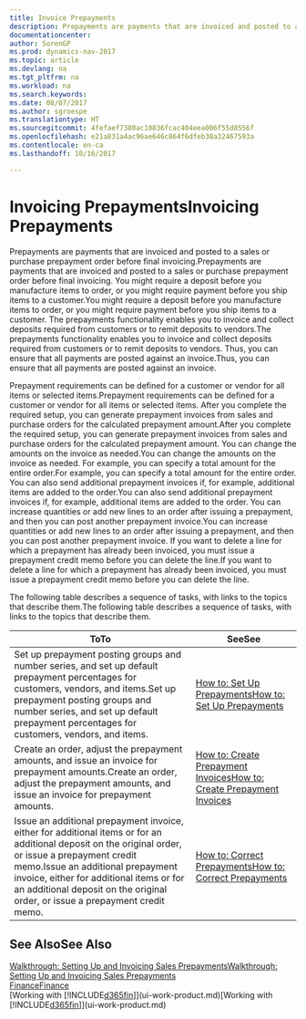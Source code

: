```yaml
---
title: Invoice Prepayments
description: Prepayments are payments that are invoiced and posted to a sales or purchase prepayment order before final invoicing. You might require a deposit before you manufacture items to order, or you might require payment before you ship items to a customer. The prepayments functionality enables you to invoice and collect deposits required from customers or to remit deposits to vendors. Thus, you can ensure that all payments are posted against an invoice.
documentationcenter: 
author: SorenGP
ms.prod: dynamics-nav-2017
ms.topic: article
ms.devlang: na
ms.tgt_pltfrm: na
ms.workload: na
ms.search.keywords: 
ms.date: 08/07/2017
ms.author: sgroespe
ms.translationtype: HT
ms.sourcegitcommit: 4fefaef7380ac10836fcac404eea006f55d8556f
ms.openlocfilehash: e21a831a4ac96ae646c864f6dfeb38a32467593a
ms.contentlocale: en-ca
ms.lasthandoff: 10/16/2017

---
```

# <a name="invoicing-prepayments"></a><span data-ttu-id="6fa45-106">Invoicing Prepayments</span><span class="sxs-lookup"><span data-stu-id="6fa45-106">Invoicing Prepayments</span></span>
<span data-ttu-id="6fa45-107">Prepayments are payments that are invoiced and posted to a sales or purchase prepayment order before final invoicing.</span><span class="sxs-lookup"><span data-stu-id="6fa45-107">Prepayments are payments that are invoiced and posted to a sales or purchase prepayment order before final invoicing.</span></span> <span data-ttu-id="6fa45-108">You might require a deposit before you manufacture items to order, or you might require payment before you ship items to a customer.</span><span class="sxs-lookup"><span data-stu-id="6fa45-108">You might require a deposit before you manufacture items to order, or you might require payment before you ship items to a customer.</span></span> <span data-ttu-id="6fa45-109">The prepayments functionality enables you to invoice and collect deposits required from customers or to remit deposits to vendors.</span><span class="sxs-lookup"><span data-stu-id="6fa45-109">The prepayments functionality enables you to invoice and collect deposits required from customers or to remit deposits to vendors.</span></span> <span data-ttu-id="6fa45-110">Thus, you can ensure that all payments are posted against an invoice.</span><span class="sxs-lookup"><span data-stu-id="6fa45-110">Thus, you can ensure that all payments are posted against an invoice.</span></span>  

 <span data-ttu-id="6fa45-111">Prepayment requirements can be defined for a customer or vendor for all items or selected items.</span><span class="sxs-lookup"><span data-stu-id="6fa45-111">Prepayment requirements can be defined for a customer or vendor for all items or selected items.</span></span> <span data-ttu-id="6fa45-112">After you complete the required setup, you can generate prepayment invoices from sales and purchase orders for the calculated prepayment amount.</span><span class="sxs-lookup"><span data-stu-id="6fa45-112">After you complete the required setup, you can generate prepayment invoices from sales and purchase orders for the calculated prepayment amount.</span></span> <span data-ttu-id="6fa45-113">You can change the amounts on the invoice as needed.</span><span class="sxs-lookup"><span data-stu-id="6fa45-113">You can change the amounts on the invoice as needed.</span></span> <span data-ttu-id="6fa45-114">For example, you can specify a total amount for the entire order.</span><span class="sxs-lookup"><span data-stu-id="6fa45-114">For example, you can specify a total amount for the entire order.</span></span> <span data-ttu-id="6fa45-115">You can also send additional prepayment invoices if, for example, additional items are added to the order.</span><span class="sxs-lookup"><span data-stu-id="6fa45-115">You can also send additional prepayment invoices if, for example, additional items are added to the order.</span></span> <span data-ttu-id="6fa45-116">You can increase quantities or add new lines to an order after issuing a prepayment, and then you can post another prepayment invoice.</span><span class="sxs-lookup"><span data-stu-id="6fa45-116">You can increase quantities or add new lines to an order after issuing a prepayment, and then you can post another prepayment invoice.</span></span> <span data-ttu-id="6fa45-117">If you want to delete a line for which a prepayment has already been invoiced, you must issue a prepayment credit memo before you can delete the line.</span><span class="sxs-lookup"><span data-stu-id="6fa45-117">If you want to delete a line for which a prepayment has already been invoiced, you must issue a prepayment credit memo before you can delete the line.</span></span>  

 <span data-ttu-id="6fa45-118">The following table describes a sequence of tasks, with links to the topics that describe them.</span><span class="sxs-lookup"><span data-stu-id="6fa45-118">The following table describes a sequence of tasks, with links to the topics that describe them.</span></span>

|<span data-ttu-id="6fa45-119">**To**</span><span class="sxs-lookup"><span data-stu-id="6fa45-119">**To**</span></span>|<span data-ttu-id="6fa45-120">**See**</span><span class="sxs-lookup"><span data-stu-id="6fa45-120">**See**</span></span>|  
|------------|-------------|  
|<span data-ttu-id="6fa45-121">Set up prepayment posting groups and number series, and set up default prepayment percentages for customers, vendors, and items.</span><span class="sxs-lookup"><span data-stu-id="6fa45-121">Set up prepayment posting groups and number series, and set up default prepayment percentages for customers, vendors, and items.</span></span>|[<span data-ttu-id="6fa45-122">How to: Set Up Prepayments</span><span class="sxs-lookup"><span data-stu-id="6fa45-122">How to: Set Up Prepayments</span></span>](finance-set-up-prepayments.md)|
|<span data-ttu-id="6fa45-123">Create an order, adjust the prepayment amounts, and issue an invoice for prepayment amounts.</span><span class="sxs-lookup"><span data-stu-id="6fa45-123">Create an order, adjust the prepayment amounts, and issue an invoice for prepayment amounts.</span></span>|[<span data-ttu-id="6fa45-124">How to: Create Prepayment Invoices</span><span class="sxs-lookup"><span data-stu-id="6fa45-124">How to: Create Prepayment Invoices</span></span>](finance-how-to-create-prepayment-invoices.md)|  
|<span data-ttu-id="6fa45-125">Issue an additional prepayment invoice, either for additional items or for an additional deposit on the original order, or issue a prepayment credit memo.</span><span class="sxs-lookup"><span data-stu-id="6fa45-125">Issue an additional prepayment invoice, either for additional items or for an additional deposit on the original order, or issue a prepayment credit memo.</span></span>|[<span data-ttu-id="6fa45-126">How to: Correct Prepayments</span><span class="sxs-lookup"><span data-stu-id="6fa45-126">How to: Correct Prepayments</span></span>](finance-how-to-correct-prepayments.md)|  

## <a name="see-also"></a><span data-ttu-id="6fa45-127">See Also</span><span class="sxs-lookup"><span data-stu-id="6fa45-127">See Also</span></span>  
[<span data-ttu-id="6fa45-128">Walkthrough: Setting Up and Invoicing Sales Prepayments</span><span class="sxs-lookup"><span data-stu-id="6fa45-128">Walkthrough: Setting Up and Invoicing Sales Prepayments</span></span>](walkthrough-setting-up-and-invoicing-sales-prepayments.md)  
[<span data-ttu-id="6fa45-129">Finance</span><span class="sxs-lookup"><span data-stu-id="6fa45-129">Finance</span></span>](finance.md)  
<span data-ttu-id="6fa45-130">[Working with [!INCLUDE[d365fin](includes/d365fin_md.md)]](ui-work-product.md)</span><span class="sxs-lookup"><span data-stu-id="6fa45-130">[Working with [!INCLUDE[d365fin](includes/d365fin_md.md)]](ui-work-product.md)</span></span>

